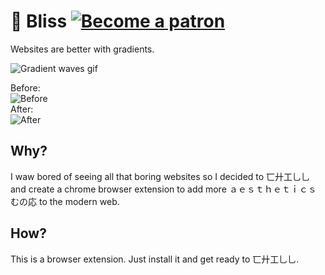 # 👩 Bliss [![Become a patron](https://miloslav.website/patreon.svg)](https://www.patreon.com/uyouthe)
Websites are better with gradients.

![Gradient waves gif](https://cdn.jsdelivr.net/gh/uyouthe/bliss/media/cover.gif)  

Before:  
![Before](https://cdn.jsdelivr.net/gh/uyouthe/bliss/media/before.png)  
After:  
![After](https://cdn.jsdelivr.net/gh/uyouthe/bliss/media/after.png)  


## Why?

I waw bored of seeing all that boring websites so I decided to 匸廾工乚乚 and create a chrome browser extension to add more ａｅｓｔｈｅｔｉｃｓ むの応 to the modern web. 

## How?

This is a browser extension. Just install it and get ready to 匸廾工乚乚.

